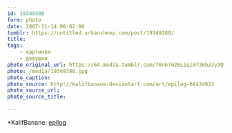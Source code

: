 ```yaml
---
id: 19349388
form: photo
date: 2007-11-14 00:02:00
tumblr: https://untitled.urbansheep.com/post/19349388/
title:
tags:
    - картинки
    - девушки
photo_original_url: https://64.media.tumblr.com/78n67m26L1qim736bJJy3Qff_1280.jpg
photo: /media/19349388.jpg
photo_caption: 
photo_source: http://kalifbanane.deviantart.com/art/epilog-68434632
photo_source_url:
photo_source_title:

---
```


<p>*KalifBanane: <a href="http://kalifbanane.deviantart.com/art/epilog-68434632">epilog </a></p>

